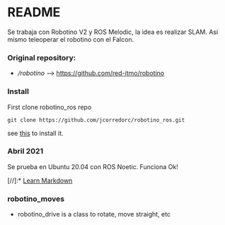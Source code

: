 # README #

Se trabaja con Robotino V2 y ROS Melodic, la idea es realizar SLAM. Así mismo teleoperar el robotino con el Falcon. 

### Original repository: ###

* */robotino* --> https://github.com/red-itmo/robotino 


### Install 

First clone robotino_ros repo

```
git clone https://github.com/jcorredorc/robotino_ros.git
```

see [this](https://www.evernote.com/shard/s7/nl/944495/5e42500b-0d54-d2b5-ed8b-53d3194d8e5c?title=Robotino%20instalaci%C3%B3n%20Ubuntu%20Noetic%202021) to install it.

### Abril 2021

Se prueba en Ubuntu 20.04 con ROS Noetic. Funciona Ok!



[//]:* [Learn Markdown](https://bitbucket.org/tutorials/markdowndemo)

### robotino_moves ###

* robotino_drive is a class to rotate, move straight, etc

